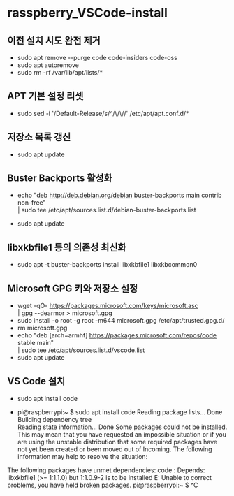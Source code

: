 # rasspberry_VSCode-install

## 이전 설치 시도 완전 제거
- sudo apt remove --purge code code-insiders code-oss
- sudo apt autoremove
- sudo rm -rf /var/lib/apt/lists/*

## APT 기본 설정 리셋
- sudo sed -i '/Default-Release/s/^/\\/\\//' /etc/apt/apt.conf.d/*
 
## 저장소 목록 갱신
- sudo apt update

## Buster Backports 활성화
- echo "deb http://deb.debian.org/debian buster-backports main contrib non-free" \
| sudo tee /etc/apt/sources.list.d/debian-buster-backports.list

- sudo apt update

## libxkbfile1 등의 의존성 최신화
- sudo apt -t buster-backports install libxkbfile1 libxkbcommon0

## Microsoft GPG 키와 저장소 설정
- wget -qO- https://packages.microsoft.com/keys/microsoft.asc \
| gpg --dearmor > microsoft.gpg
- sudo install -o root -g root -m644 microsoft.gpg /etc/apt/trusted.gpg.d/
- rm microsoft.gpg
- echo "deb [arch=armhf] https://packages.microsoft.com/repos/code stable main" \
| sudo tee /etc/apt/sources.list.d/vscode.list
- sudo apt update

## VS Code 설치
- sudo apt install code


- pi@raspberrypi:~ $ sudo apt install code
Reading package lists... Done
Building dependency tree       
Reading state information... Done
Some packages could not be installed. This may mean that you have
requested an impossible situation or if you are using the unstable
distribution that some required packages have not yet been created
or been moved out of Incoming.
The following information may help to resolve the situation:

The following packages have unmet dependencies:
 code : Depends: libxkbfile1 (>= 1:1.1.0) but 1:1.0.9-2 is to be installed
E: Unable to correct problems, you have held broken packages.
pi@raspberrypi:~ $ ^C
